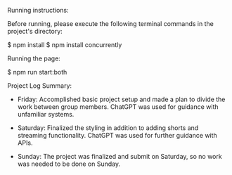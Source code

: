Running instructions:

Before running, please execute the following terminal commands in the project's directory:

$ npm install
$ npm install concurrently

Running the page:

$ npm run start:both

Project Log Summary:

* Friday: Accomplished basic project setup and made a plan to divide the work between group members.
ChatGPT was used for guidance with unfamiliar systems.

* Saturday: Finalized the styling in addition to adding shorts and streaming functionality.
ChatGPT was used for further guidance with APIs.

* Sunday: The project was finalized and submit on Saturday, so no work was needed to be done on Sunday.